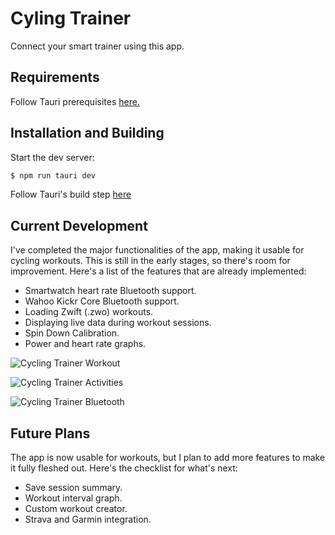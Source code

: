 # Cyling Trainer

Connect your smart trainer using this app.

## Requirements

Follow Tauri prerequisites [here.](https://tauri.app/v1/guides/getting-started/prerequisites)

## Installation and Building

Start the dev server:

```bash
$ npm run tauri dev
```

Follow Tauri's build step [here](https://tauri.app/v1/guides/building/)

## Current Development

I've completed the major functionalities of the app, making it usable for cycling workouts. This is still in the early stages, so there's room for improvement. Here's a list of the features that are already implemented:

* Smartwatch heart rate Bluetooth support.
* Wahoo Kickr Core Bluetooth support.
* Loading Zwift (.zwo) workouts.
* Displaying live data during workout sessions.
* Spin Down Calibration.
* Power and heart rate graphs.

![Cycling Trainer Workout](https://res.cloudinary.com/dj0l6hcwu/image/upload/c_scale,w_700/v1696052264/personal_website/cycling_trainer_workout_qo1rlq.png "Cycling Trainer Workout")

![Cycling Trainer Activities](https://res.cloudinary.com/dj0l6hcwu/image/upload/c_scale,w_700/v1696052244/personal_website/cycling_trainer_activities_yxhbio.png "Cycling Trainer Activities")

![Cycling Trainer Bluetooth](https://res.cloudinary.com/dj0l6hcwu/image/upload/c_scale,w_700/v1696052265/personal_website/cycling_trainer_bluetooth_jeej3k.png "Cycling Trainer Bluetooth")

## Future Plans

The app is now usable for workouts, but I plan to add more features to make it fully fleshed out. Here's the checklist for what's next:

* Save session summary.
* Workout interval graph.
* Custom workout creator.
* Strava and Garmin integration.
